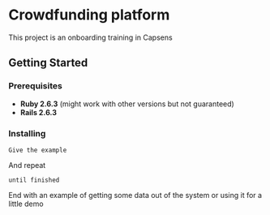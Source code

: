 # Crowdfunding platform

This project is an onboarding training in Capsens

## Getting Started

### Prerequisites

* **Ruby 2.6.3** (might work with other versions but not guaranteed)
* **Rails 2.6.3**


### Installing

```
Give the example
```

And repeat

```
until finished
```

End with an example of getting some data out of the system or using it for a little demo
